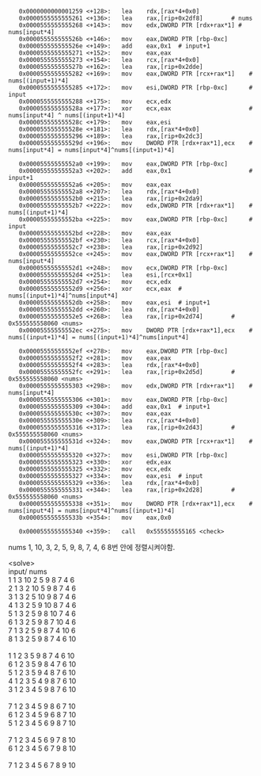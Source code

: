 ```assembly
   0x0000000000001259 <+128>:   lea    rdx,[rax*4+0x0]
   0x0000555555555261 <+136>:   lea    rax,[rip+0x2df8]        # nums
   0x0000555555555268 <+143>:   mov    edx,DWORD PTR [rdx+rax*1] # nums[input*4]
   0x000055555555526b <+146>:   mov    eax,DWORD PTR [rbp-0xc]	
   0x000055555555526e <+149>:   add    eax,0x1	# input+1
   0x0000555555555271 <+152>:   mov    eax,eax
   0x0000555555555273 <+154>:   lea    rcx,[rax*4+0x0]
   0x000055555555527b <+162>:   lea    rax,[rip+0x2dde]  
   0x0000555555555282 <+169>:   mov    eax,DWORD PTR [rcx+rax*1]	# nums[(input+1)*4]
   0x0000555555555285 <+172>:   mov    esi,DWORD PTR [rbp-0xc]		# input
   0x0000555555555288 <+175>:   mov    ecx,edx
   0x000055555555528a <+177>:   xor    ecx,eax						# nums[input*4] ^ nums[(input+1)*4]
   0x000055555555528c <+179>:   mov    eax,esi
   0x000055555555528e <+181>:   lea    rdx,[rax*4+0x0]
   0x0000555555555296 <+189>:   lea    rax,[rip+0x2dc3]        		
   0x000055555555529d <+196>:   mov    DWORD PTR [rdx+rax*1],ecx	# nums[input*4] = nums[input*4]^nums[(input+1)*4]
   
   0x00005555555552a0 <+199>:   mov    eax,DWORD PTR [rbp-0xc]
   0x00005555555552a3 <+202>:   add    eax,0x1						# input+1
   0x00005555555552a6 <+205>:   mov    eax,eax
   0x00005555555552a8 <+207>:   lea    rdx,[rax*4+0x0]
   0x00005555555552b0 <+215>:   lea    rax,[rip+0x2da9]        
   0x00005555555552b7 <+222>:   mov    edx,DWORD PTR [rdx+rax*1]	# nums[(input+1)*4]
   0x00005555555552ba <+225>:   mov    eax,DWORD PTR [rbp-0xc]		# input
   0x00005555555552bd <+228>:   mov    eax,eax
   0x00005555555552bf <+230>:   lea    rcx,[rax*4+0x0]
   0x00005555555552c7 <+238>:   lea    rax,[rip+0x2d92]       
   0x00005555555552ce <+245>:   mov    eax,DWORD PTR [rcx+rax*1]	# nums[input*4]
   0x00005555555552d1 <+248>:   mov    ecx,DWORD PTR [rbp-0xc]		
   0x00005555555552d4 <+251>:   lea    esi,[rcx+0x1]
   0x00005555555552d7 <+254>:   mov    ecx,edx
   0x00005555555552d9 <+256>:   xor    ecx,eax	# nums[(input+1)*4]^nums[input*4]
   0x00005555555552db <+258>:   mov    eax,esi	# input+1
   0x00005555555552dd <+260>:   lea    rdx,[rax*4+0x0]
   0x00005555555552e5 <+268>:   lea    rax,[rip+0x2d74]        # 0x555555558060 <nums>
   0x00005555555552ec <+275>:   mov    DWORD PTR [rdx+rax*1],ecx	# nums[(input+1)*4] = nums[(input+1)*4]^nums[input*4]
   
   0x00005555555552ef <+278>:   mov    eax,DWORD PTR [rbp-0xc]
   0x00005555555552f2 <+281>:   mov    eax,eax
   0x00005555555552f4 <+283>:   lea    rdx,[rax*4+0x0]
   0x00005555555552fc <+291>:   lea    rax,[rip+0x2d5d]        # 0x555555558060 <nums>
   0x0000555555555303 <+298>:   mov    edx,DWORD PTR [rdx+rax*1]	# nums[input*4]
   0x0000555555555306 <+301>:   mov    eax,DWORD PTR [rbp-0xc]
   0x0000555555555309 <+304>:   add    eax,0x1	# input+1
   0x000055555555530c <+307>:   mov    eax,eax
   0x000055555555530e <+309>:   lea    rcx,[rax*4+0x0]
   0x0000555555555316 <+317>:   lea    rax,[rip+0x2d43]        # 0x555555558060 <nums>
   0x000055555555531d <+324>:   mov    eax,DWORD PTR [rcx+rax*1]	# nums[(input+1)*4]
   0x0000555555555320 <+327>:   mov    esi,DWORD PTR [rbp-0xc]
   0x0000555555555323 <+330>:   xor    edx,eax
   0x0000555555555325 <+332>:   mov    ecx,edx
   0x0000555555555327 <+334>:   mov    eax,esi	# input
   0x0000555555555329 <+336>:   lea    rdx,[rax*4+0x0]
   0x0000555555555331 <+344>:   lea    rax,[rip+0x2d28]        # 0x555555558060 <nums>
   0x0000555555555338 <+351>:   mov    DWORD PTR [rdx+rax*1],ecx	# nums[input*4] = nums[input*4]^nums[(input+1)*4]
   0x000055555555533b <+354>:   mov    eax,0x0
   
   0x0000555555555340 <+359>:   call   0x555555555165 <check>
```

   nums
   1, 10, 3, 2, 5, 9, 8, 7, 4, 6
   8번 안에 정렬시켜야함.
   
\<solve\><br>
input/ nums<br>
 1  	1 3 10 2 5 9 8 7 4 6<br>
 2  	1 3 2 10 5 9 8 7 4 6<br>
 3  	1 3 2 5 10 9 8 7 4 6<br>
 4  	1 3 2 5 9 10 8 7 4 6<br>
 5  	1 3 2 5 9 8 10 7 4 6<br>
 6  	1 3 2 5 9 8 7 10 4 6<br>
 7  	1 3 2 5 9 8 7 4 10 6<br>
 8  	1 3 2 5 9 8 7 4 6 10<br>
 <br>
 1  	1 2 3 5 9 8 7 4 6 10<br>
 6  	1 2 3 5 9 8 4 7 6 10<br>
 5  	1 2 3 5 9 4 8 7 6 10<br>
 4  	1 2 3 5 4 9 8 7 6 10<br>
 3  	1 2 3 4 5 9 8 7 6 10<br>
 <br>
 7  	1 2 3 4 5 9 8 6 7 10<br>
 6  	1 2 3 4 5 9 6 8 7 10<br>
 5  	1 2 3 4 5 6 9 8 7 10<br>
 <br>
 7  	1 2 3 4 5 6 9 7 8 10<br>
 6  	1 2 3 4 5 6 7 9 8 10<br>
 <br>
 7  	1 2 3 4 5 6 7 8 9 10<br>
 
